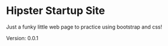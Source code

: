 # Hipster Startup Site
Just a funky little web page to practice using bootstrap and css!

Version: 0.0.1